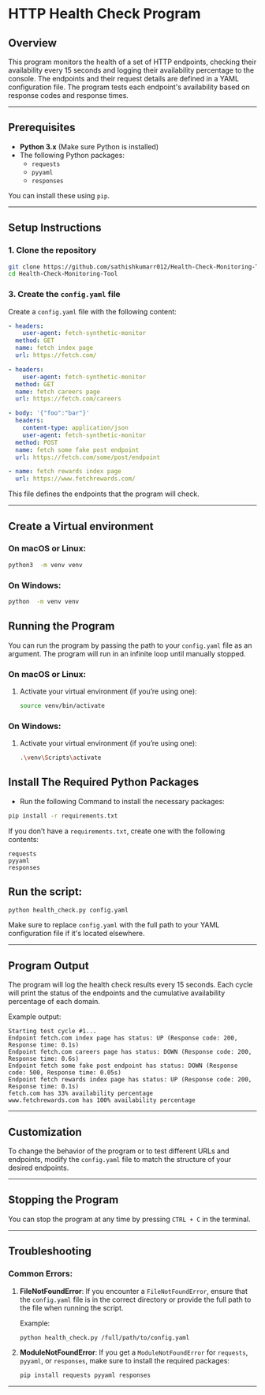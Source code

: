 # HTTP Health Check Program

## Overview

This program monitors the health of a set of HTTP endpoints, checking their availability every 15 seconds and logging their availability percentage to the console. The endpoints and their request details are defined in a YAML configuration file. The program tests each endpoint's availability based on response codes and response times.

---

## Prerequisites

- **Python 3.x** (Make sure Python is installed)
- The following Python packages:
  - `requests`
  - `pyyaml`
  - `responses`

You can install these using `pip`.

---

## Setup Instructions

### 1. Clone the repository

```bash
git clone https://github.com/sathishkumarr012/Health-Check-Monitoring-Tool.git
cd Health-Check-Monitoring-Tool
```

### 3. Create the `config.yaml` file

Create a `config.yaml` file with the following content:

```yaml
- headers:
    user-agent: fetch-synthetic-monitor
  method: GET
  name: fetch index page
  url: https://fetch.com/

- headers:
    user-agent: fetch-synthetic-monitor
  method: GET
  name: fetch careers page
  url: https://fetch.com/careers

- body: '{"foo":"bar"}'
  headers:
    content-type: application/json
    user-agent: fetch-synthetic-monitor
  method: POST
  name: fetch some fake post endpoint
  url: https://fetch.com/some/post/endpoint

- name: fetch rewards index page
  url: https://www.fetchrewards.com/
```

This file defines the endpoints that the program will check.

---

## Create a Virtual environment

### On macOS or Linux:

```bash
python3  -m venv venv
```

### On Windows:

```bash
python  -m venv venv
```

## Running the Program

You can run the program by passing the path to your `config.yaml` file as an argument. The program will run in an infinite loop until manually stopped.

### On macOS or Linux:

1. Activate your virtual environment (if you’re using one):

   ```bash
   source venv/bin/activate
   ```

### On Windows:

1. Activate your virtual environment (if you’re using one):

   ```bash
   .\venv\Scripts\activate
   ```

## Install The Required Python Packages
- Run the following Command to install the necessary packages:

```bash
pip install -r requirements.txt
```
If you don’t have a `requirements.txt`, create one with the following contents:

```text
requests
pyyaml
responses
```

## Run the script:

   ```bash
   python health_check.py config.yaml
   ```

Make sure to replace `config.yaml` with the full path to your YAML configuration file if it's located elsewhere.

---

## Program Output

The program will log the health check results every 15 seconds. Each cycle will print the status of the endpoints and the cumulative availability percentage of each domain.

Example output:

```
Starting test cycle #1...
Endpoint fetch.com index page has status: UP (Response code: 200, Response time: 0.1s)
Endpoint fetch.com careers page has status: DOWN (Response code: 200, Response time: 0.6s)
Endpoint fetch some fake post endpoint has status: DOWN (Response code: 500, Response time: 0.05s)
Endpoint fetch rewards index page has status: UP (Response code: 200, Response time: 0.1s)
fetch.com has 33% availability percentage
www.fetchrewards.com has 100% availability percentage
```

---

## Customization

To change the behavior of the program or to test different URLs and endpoints, modify the `config.yaml` file to match the structure of your desired endpoints.

---

## Stopping the Program

You can stop the program at any time by pressing `CTRL + C` in the terminal.

---

## Troubleshooting

### Common Errors:

1. **FileNotFoundError**:
   If you encounter a `FileNotFoundError`, ensure that the `config.yaml` file is in the correct directory or provide the full path to the file when running the script.

   Example:
   ```bash
   python health_check.py /full/path/to/config.yaml
   ```

2. **ModuleNotFoundError**:
   If you get a `ModuleNotFoundError` for `requests`, `pyyaml`, or `responses`, make sure to install the required packages:
   ```bash
   pip install requests pyyaml responses
   ```

---



